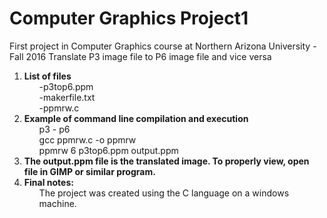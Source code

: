 # Computer Graphics Project1
First project in Computer Graphics course at Northern Arizona University - Fall 2016
Translate P3 image file to P6 image file and vice versa

1. <b> List of files</b>
        <ul>
          -p3top6.ppm <br>
          -makerfile.txt<br>
          -ppmrw.c<br>
        </ul>
2. <b> Example of command line compilation and execution </b>
        <ul>
          p3 - p6<br>
          gcc ppmrw.c -o ppmrw<br>
          ppmrw 6 p3top6.ppm output.ppm<br>
        </ul>
3. <b> The output.ppm file is the translated image. To properly view, open file in GIMP or similar program. </b><br>
4. <b> Final notes:</b>
        <ul>
            The project was created using the C language on a windows machine. <br>
        </ul>
